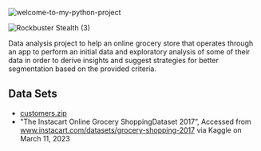 ![welcome-to-my-python-project](https://github.com/Rampapam/Python/assets/60465303/e81fca72-479d-44ae-9545-7745280baaf6)

![Rockbuster Stealth (3)](https://github.com/Rampapam/Python/assets/60465303/6a21cb68-b949-44dc-9c84-1c6bc4323ca0)

Data analysis project to help an online grocery store that operates through an app to perform an initial data and exploratory analysis of some of their data in order to derive insights and suggest strategies for better segmentation based on the provided criteria. 

## Data Sets

- [customers.zip](https://github.com/Rampapam/Python/files/12207645/customers.zip)
- "The Instacart Online Grocery ShoppingDataset 2017”, Accessed from www.instacart.com/datasets/grocery-shopping-2017 via Kaggle on March 11, 2023
